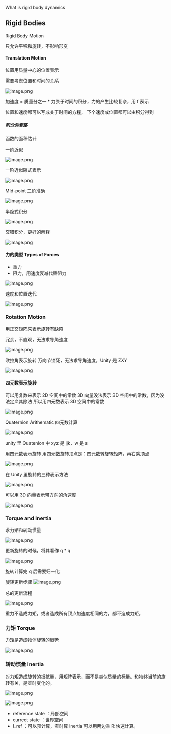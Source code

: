 What  is rigid body dynamics

## Rigid Bodies

Rigid Body Motion

只允许平移和旋转，不影响形变

#### Translation Motion

位置用质量中心的位置表示

需要考虑位置和时间的关系

![image.png](https://image-1253155090.cos.ap-nanjing.myqcloud.com/202306071456915.png)

加速度 = 质量分之一 * 力关于时间的积分，力的产生比较复杂，用 f 表示

位置和速度都可以写成关于时间的方程，
下个速度或位置都可以由积分得到

##### 积分的套路

函数的面积估计

一阶近似

![image.png](https://image-1253155090.cos.ap-nanjing.myqcloud.com/202306071913260.png)

一阶近似隐式表示

![image.png](https://image-1253155090.cos.ap-nanjing.myqcloud.com/202306071915358.png)

MId-point 二阶准确

![image.png](https://image-1253155090.cos.ap-nanjing.myqcloud.com/202306071927275.png)

半隐式积分

![image.png](https://image-1253155090.cos.ap-nanjing.myqcloud.com/202306071933179.png)

交错积分，更好的解释

![image.png](https://image-1253155090.cos.ap-nanjing.myqcloud.com/202306071934249.png)

#### 力的类型 Types of Forces

- 重力
- 阻力，用速度衰减代替阻力

![image.png](https://image-1253155090.cos.ap-nanjing.myqcloud.com/202306071936871.png)

速度和位置迭代

![image.png](https://image-1253155090.cos.ap-nanjing.myqcloud.com/202306071938227.png)

### Rotation Motion

用正交矩阵来表示旋转有缺陷

冗余，不直观，无法求导角速度

![image.png](https://image-1253155090.cos.ap-nanjing.myqcloud.com/202306072005885.png)

欧拉角表示旋转
万向节锁死，无法求导角速度，Unity 是 ZXY

![image.png](https://image-1253155090.cos.ap-nanjing.myqcloud.com/202306072006170.png)

#### 四元数表示旋转

可以用复数来表示 2D 空间中的常数
3D 向量没法表示 3D 空间中的常数，因为没法定义其除法
所以用四元数表示 3D 空间中的常数

![image.png](https://image-1253155090.cos.ap-nanjing.myqcloud.com/202306072013715.png)

Quaternion Arithematic 四元数计算

![image.png](https://image-1253155090.cos.ap-nanjing.myqcloud.com/202306072014928.png)

unity 里 Quatenion 中 xyz 是 ijk，w 是 s

用四元数表示旋转
用四元数旋转顶点是：四元数转旋转矩阵，再右乘顶点

![image.png](https://image-1253155090.cos.ap-nanjing.myqcloud.com/202306072018181.png)

在 Unity 里旋转的三种表示方法

![image.png](https://image-1253155090.cos.ap-nanjing.myqcloud.com/202306072020784.png)

可以用 3D 向量表示带方向的角速度

![image.png](https://image-1253155090.cos.ap-nanjing.myqcloud.com/202306072026905.png)


### Torque and Inertia

求力矩和转动惯量

![image.png](https://image-1253155090.cos.ap-nanjing.myqcloud.com/202306072028377.png)

更新旋转的时候，将其看作 q * q

![image.png](https://image-1253155090.cos.ap-nanjing.myqcloud.com/202306072033519.png)

旋转计算完 q 后需要归一化

旋转更新步骤
![image.png](https://image-1253155090.cos.ap-nanjing.myqcloud.com/202306072038721.png)

总的更新流程

![image.png](https://image-1253155090.cos.ap-nanjing.myqcloud.com/202306072039426.png)

重力不造成力矩，或者造成所有顶点加速度相同的力，都不造成力矩。

### 力矩 Torque

力矩是造成物体旋转的趋势

![image.png](https://image-1253155090.cos.ap-nanjing.myqcloud.com/202306081058244.png)

### 转动惯量 Inertia

对力矩造成旋转的抵抗量，用矩阵表示，而不是类似质量的标量。和物体当前的旋转有关，是实时变化的。

![image.png](https://image-1253155090.cos.ap-nanjing.myqcloud.com/202306081102316.png)


![image.png](https://image-1253155090.cos.ap-nanjing.myqcloud.com/202306081111256.png)

- reference state ：局部空间
- currect state ：世界空间
- I_ref ：可以预计算，实时算 Inertia 可以用两边乘 R 快速计算。